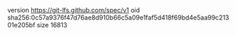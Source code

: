 version https://git-lfs.github.com/spec/v1
oid sha256:0c57a9376f47d76ae8d910b66c5a09e1faf5d418f69bd4e5aa99c21301e205bf
size 16813
